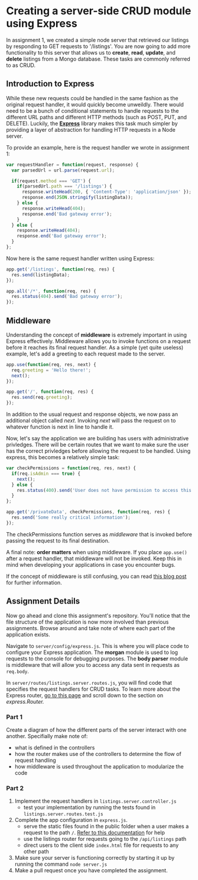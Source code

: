 # Creating a server-side CRUD module using Express
In assignment 1, we created a simple node server that retrieved our listings by responding to GET requests to '/listings'. You are now going to add more functionality to this server that allows us to **create**, **read**, **update**, and **delete** listings from a Mongo database. These tasks are commonly referred to as CRUD. 

## Introduction to Express

While these new requests could be handled in the same fashion as the original request handler, it would quickly become unweildly. There would need to be a bunch of conditional statements to handle requests to the different URL paths and different HTTP methods (such as POST, PUT, and DELETE). Luckily, the [**Express**](http://expressjs.com/en/index.html) library makes this task much simpler by providing a layer of abstraction for handling HTTP requests in a Node server. 

To provide an example, here is the request handler we wrote in assignment 1:

```javascript
var requestHandler = function(request, response) {
  var parsedUrl = url.parse(request.url);

  if(request.method === 'GET') {
    if(parsedUrl.path === '/listings') {
      response.writeHead(200, { 'Content-Type': 'application/json' });
      response.end(JSON.stringify(listingData));
    } else {
      response.writeHead(404);
      response.end('Bad gateway error'); 
    }
  } else {
    response.writeHead(404);
    response.end('Bad gateway error');
  }
};
```

Now here is the same request handler written using Express:
```javascript
app.get('/listings', function(req, res) {
  res.send(listingData);
});

app.all('/*', function(req, res) {
  res.status(404).send('Bad gateway error');
});
```

## Middleware
Understanding the concept of **middleware** is extremely important in using Express effectively. Middleware allows you to invoke functions on a request before it reaches its final request handler. As a simple (yet quite useless) example, let's add a greeting to each request made to the server. 

```javascript
app.use(function(req, res, next) {
  req.greeting = 'Hello there!';
  next();
});

app.get('/', function(req, res) {
  res.send(req.greeting);
});
```
In addition to the usual request and response objects, we now pass an additional object called *next*. Invoking *next* will pass the request on to whatever function is next in line to handle it. 

Now, let's say the application we are building has users with administrative privledges. There will be certain routes that we want to make sure the user has the correct privledges before allowing the request to be handled. Using express, this becomes a relatively simple task:

```javascript
var checkPermissions = function(req, res, next) {
  if(req.isAdmin === true) {
    next();
  } else {
    res.status(400).send('User does not have permission to access this path');
  }
};

app.get('/privateData', checkPermissions, function(req, res) {
  res.send('Some really critical information');
});
```

The checkPermissions function serves as *middleware* that is invoked before passing the request to its final destination. 

A final note: **order matters** when using middleware. If you place `app.use()` after a request handler, that middleware will not be invoked. Keep this in mind when developing your applications in case you encounter bugs. 

If the concept of middleware is still confusing, you can read [this blog post](https://www.safaribooksonline.com/blog/2014/03/10/express-js-middleware-demystified/) for further information. 

## Assignment Details
Now go ahead and clone this assignment's repository. You'll notice that the file structure of the application is now more involved than previous assignments. Browse around and take note of where each part of the application exists. 

Navigate to `server/config/express.js`. This is where you will place code to configure your Express application. The **morgan** module is used to log requests to the console for debugging purposes. The **body parser** module is middleware that will allow you to access any data sent in requests as `req.body`. 

In `server/routes/listings.server.routes.js`, you will find code that specifies the request handlers for CRUD tasks. To learn more about the Express router, [go to this page](http://expressjs.com/en/guide/routing.html) and scroll down to the section on *express.Router.*

### Part 1
Create a diagram of how the different parts of the server interact with one another. Specifially make note of: 
   - what is defined in the controllers
   - how the router makes use of the controllers to determine the flow of request handling
   - how middleware is used throughout the application to modularize the code


### Part 2

1. Implement the request handlers in `listings.server.controller.js`
    - test your implementation by running the tests found in `listings.server.routes.test.js`
2. Complete the app configuration in `express.js`. 
    - serve the static files found in the public folder when a user makes a request to the path `/`. [Refer to this documentation](http://expressjs.com/en/starter/static-files.html) for help
    - use the listings router for requests going to the `/api/listings` path 
    - direct users to the client side `index.html` file for requests to any other path
3. Make sure your server is functioning correctly by starting it up by running the command `node server.js`
4. Make a pull request once you have completed the assignment. 

